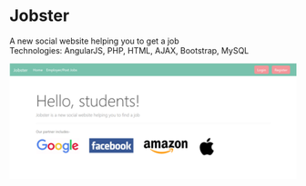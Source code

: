 # Jobster
  A new social website helping you to get a job <br>
  Technologies: AngularJS, PHP, HTML, AJAX, Bootstrap, MySQL
  
  ![alt text](https://github.com/harris-chen/jobster/blob/master/demo/students.png)
